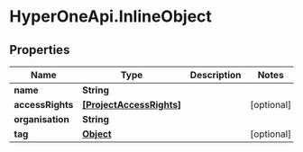 # HyperOneApi.InlineObject

## Properties
Name | Type | Description | Notes
------------ | ------------- | ------------- | -------------
**name** | **String** |  | 
**accessRights** | [**[ProjectAccessRights]**](ProjectAccessRights.md) |  | [optional] 
**organisation** | **String** |  | 
**tag** | [**Object**](.md) |  | [optional] 


